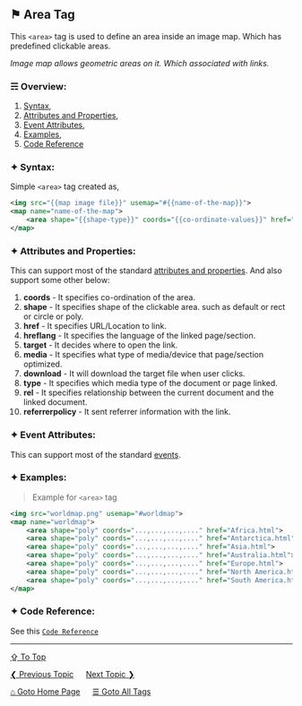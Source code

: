## &#9873; Area Tag
This `<area>` tag is used to define an area inside an image map. Which has predefined clickable areas.

*Image map allows geometric areas on it. Which associated with links.*

### &#9780; Overview:
1. [Syntax](#-syntax),
2. [Attributes and Properties](#-attributes-and-properties),
3. [Event Attributes](#-event-attributes),
4. [Examples](#-examples),
5. [Code Reference](#-code-reference)

### &#10022; Syntax:

Simple `<area>` tag created as, 
```xml
<img src="{{map image file}}" usemap="#{{name-of-the-map}}">
<map name="name-of-the-map">
	<area shape="{{shape-type}}" coords="{{co-ordinate-values}}" href="{{url/location}}">
</map>
```

### &#10022; Attributes and Properties:
This can support most of the standard [attributes and properties](../docs/attributes-and-properties.md).
And also support some other below:
1. **coords** - It specifies co-ordination of the area.
2. **shape** - It specifies shape of the clickable area. such as default or rect or circle or poly.
3. **href** - It specifies URL/Location to link.
4. **hreflang** - It specifies the language of the linked page/section.
5. **target** - It decides where to open the link.
6. **media** - It specifies what type of media/device that page/section optimized.
7. **download** - It will download the target file when user clicks.
8. **type** - It specifies which media type of the document or page linked. 
9. **rel** - It specifies relationship between the current document and the linked document.
10. **referrerpolicy** - It sent referrer information with the link.

### &#10022; Event Attributes:
This can support most of the standard [events](../docs/events.md).

### &#10022; Examples:
> Example for `<area>` tag
```xml
<img src="worldmap.png" usemap="#worldmap">
<map name="worldmap">
	<area shape="poly" coords="...,...,...,...." href="Africa.html">
	<area shape="poly" coords="...,...,...,...." href="Antarctica.html">
	<area shape="poly" coords="...,...,...,...." href="Asia.html">
	<area shape="poly" coords="...,...,...,...." href="Australia.html">
	<area shape="poly" coords="...,...,...,...." href="Europe.html">
	<area shape="poly" coords="...,...,...,...." href="North America.html">
	<area shape="poly" coords="...,...,...,...." href="South America.html">
</map>
```

### &#10022; Code Reference:
See this [`Code Reference`](../code/area-tag.html)

---
[&#8682; To Top](#-area-tag)

[&#10094; Previous Topic](./address-tag.md) &emsp; [Next Topic &#10095;](./article-tag.md)

[&#8962; Goto Home Page](../README.md) &emsp; [&#9776; Goto All Tags](../all-tags.md)
